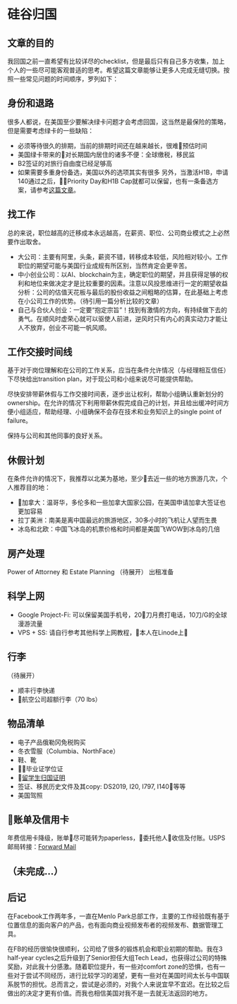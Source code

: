 # 硅谷归国

## 文章的目的

我回国之前一直希望有比较详尽的checklist，但是最后只有自己多方收集，加上个人的一些尽可能客观普适的思考。希望这篇文章能够让更多人完成无缝切换。按照一些常见问题的时间顺序，罗列如下：

## 身份和退路
很多人都说，在美国至少要解决绿卡问题才会考虑回国，这当然是最保险的策略，但是需要考虑绿卡的一些缺陷：
  - 必须等待很久的排期，当前的排期时间还在越来越长，很难预估时间
  - 美国绿卡带来的对长期国内居住的诸多不便：全球缴税，移民监
  - B2签证的对旅行自由度已经足够高
  - 如果需要多重身份备选，美国以外的选项其实有很多
另外，当激活H1B，申请140通过之后，Priority Day和H1B Cap就都可以保留，也有一条备选方案，请参考[这篇文章](https://www.1point3acres.com/three-things-you-must-know-before-hai-gui/)。

## 找工作

总的来说，职位越高的迁移成本永远越高，在薪资、职位、公司商业模式之上必然要作出取舍。

- 大公司：主要有阿里，头条，薪资不错，转移成本较低，风险相对较小。工作职位的期望可能与美国行业成规有所区别，当然肯定会更辛苦。
- 中小创业公司：以AI、blockchain为主，确定职位的期望，并且获得足够的权利和地位来做决定才是比较重要的因素。注意以风投思维进行一定的期望收益分析：公司的估值天花板与最后的股份收益之间粗略的估算，在此基础上考虑在小公司工作的优势。（待引用一篇分析比较的文章）
- 自己与合伙人创业：一定要“抱定宗旨”！找到有激情的方向，有持续做下去的勇气。在顺风时虚荣心就可以驱使人前进，逆风时只有内心的真实动力才能让人不放弃，创业不可能一帆风顺。

## 工作交接时间线

基于对于岗位理解和在公司的工作关系，应当在条件允许情况（与经理相互信任）下尽快给出transition plan，对于现公司和小组来说尽可能提供帮助。

尽快安排带薪休假与工作交接时间表，逐步出让权利，帮助小组确认重新划分的ownership。在允许的情况下利用带薪休假完成自己的计划，并且给出缓冲时间方便小组适应，帮助经理、小组确保不会存在技术和业务知识上的single point of failure。

保持与公司和其他同事的良好关系。

## 休假计划

在条件允许的情况下，我推荐以北美为基地，至少去近一些的地方旅游几次，个人推荐目的地：
- 加拿大：温哥华，多伦多和一些加拿大国家公园，在美国申请加拿大签证也更加容易
- 拉丁美洲：南美是离中国最远的旅游地区，30多小时的飞机让人望而生畏
- 冰岛和北欧：中国飞冰岛的机票价格和时间都是美国飞WOW到冰岛的几倍

## 房产处理

Power of Attorney 和 Estate Planning （待展开）
出租准备

## 科学上网
- Google Project-Fi: 可以保留美国手机号，20刀月费打电话，10刀/G的全球漫游流量
- VPS + SS: 请自行参考其他科学上网教程，本人在Linode上

## 行李

（待展开）
- 顺丰行李快递
- 航空公司超额行李（70 lbs）

## 物品清单
- 电子产品俄勒冈免税购买
- 冬衣雪服（Columbia、NorthFace）
- 鞋、靴
- 毕业证学位证
- [留学生归国证明](https://chinesehighway.com/content/lxhgzm.do?type=1)
- 签证、移民历史文件及其copy: DS2019, I20, I797, I140等等
- 美国驾照

## 账单及信用卡

年费信用卡降级，账单尽可能转为paperless，委托他人收信及付账。USPS邮局转接：[Forward Mail](https://www.usps.com/manage/forward.htm)


## （未完成...）

## 后记

在Facebook工作两年多，一直在Menlo Park总部工作，主要的工作经验既有基于位置信息的面向客户的产品，也有面向商业视频发布者的视频发布、数据管理工具。

在FB的经历很愉快很顺利，公司给了很多的锻炼机会和职业初期的帮助。我在3 half-year cycles之后升级到了Senior担任大组Tech Lead，也获得过公司的特殊奖励，对此我十分感激。随着职位提升，有一些对comfort zone的恐惧，也有一些对于尝试不同经历，进行比较学习的渴望，更有一些对在美国时间太长与中国联系脱节的担忧。总而言之，尝试是必须的，对我个人来说宜早不宜迟。在比较之后做出的决定才更有价值。而我也相信美国对我不是一去就无法返回的地方。